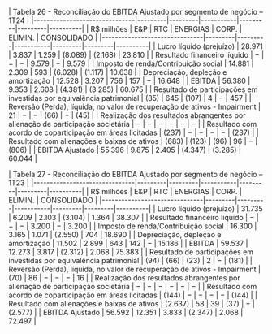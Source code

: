 | Tabela 26 - Reconciliação do EBITDA Ajustado por segmento de negócio – 1T24 |
|-------------------------------|---------|---------|-----------|---------|---------|----------|
| R$ milhões                   | E&P     | RTC     | ENERGIAS  | CORP.   | ELIMIN. | CONSOLIDADO |
|-------------------------------|---------|---------|-----------|---------|---------|----------|
| Lucro líquido (prejuízo)     | 28.971  | 3.837   | 1.259     | (8.089) | (2.168) | 23.810   |
| Resultado financeiro líquido   | −       | −       | −         | 9.579   | −       | 9.579    |
| Imposto de renda/Contribuição social | 14.881 | 2.309 | 593       | (6.028) | (1.117) | 10.638   |
| Depreciação, depleção e amortização | 12.528 | 3.207 | 756       | 157     | −       | 16.648   |
| EBITDA                        | 56.380  | 9.353   | 2.608     | (4.381) | (3.285) | 60.675   |
| Resultado de participações em investidas por equivalência patrimonial | (85) | 645 | (107) | 4 | − | 457 |
| Reversão (Perda), líquida, no valor de recuperação de ativos - Impairment | 21 | − | − | (66) | − | (45) |
| Realização dos resultados abrangentes por alienação de participação societária | − | − | − | − | − | − |
| Resultado com acordo de coparticipação em áreas licitadas | (237) | − | − | − | − | (237) |
| Resultado com alienações e baixas de ativos | (683) | (123) | (96) | 96 | − | (806) |
| EBITDA Ajustado               | 55.396  | 9.875   | 2.405     | (4.347) | (3.285) | 60.044   |

| Tabela 27 - Reconciliação do EBITDA Ajustado por segmento de negócio – 1T23 |
|-------------------------------|---------|---------|-----------|---------|---------|----------|
| R$ milhões                   | E&P     | RTC     | ENERGIAS  | CORP.   | ELIMIN. | CONSOLIDADO |
|-------------------------------|---------|---------|-----------|---------|---------|----------|
| Lucro líquido (prejuízo)     | 31.735  | 6.209   | 2.103     | (3.104) | 1.364   | 38.307   |
| Resultado financeiro líquido   | −       | −       | −         | 3.200   | −       | 3.200    |
| Imposto de renda/Contribuição social | 16.300 | 3.165 | 1.071     | (2.550) | 704     | 18.690   |
| Depreciação, depleção e amortização | 11.502 | 2.899 | 643       | 142     | −       | 15.186   |
| EBITDA                        | 59.537  | 12.273  | 3.817     | (2.312) | 2.068   | 75.383   |
| Resultado de participações em investidas por equivalência patrimonial | (94) | (66) | (23) | 2 | − | (181) |
| Reversão (Perda), líquida, no valor de recuperação de ativos - Impairment | (70) | 86 | − | − | − | 16 |
| Realização dos resultados abrangentes por alienação de participação societária | − | − | − | − | − | − |
| Resultado com acordo de coparticipação em áreas licitadas | (144) | − | − | − | − | (144) |
| Resultado com alienações e baixas de ativos | (2.637) | 58 | 39 | (37) | − | (2.577) |
| EBITDA Ajustado               | 56.592  | 12.351  | 3.833     | (2.347) | 2.068   | 72.497   |